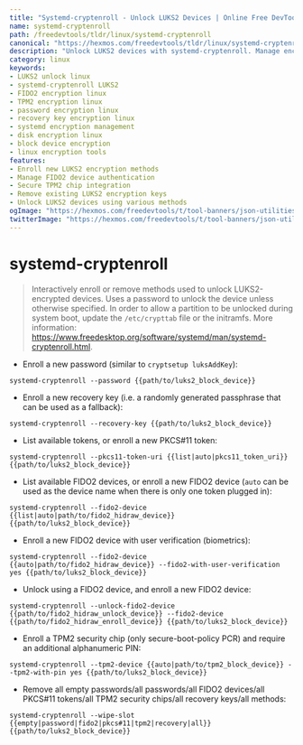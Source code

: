 ```yaml
---
title: "Systemd-cryptenroll - Unlock LUKS2 Devices | Online Free DevTools by Hexmos"
name: systemd-cryptenroll
path: /freedevtools/tldr/linux/systemd-cryptenroll
canonical: "https://hexmos.com/freedevtools/tldr/linux/systemd-cryptenroll/"
description: "Unlock LUKS2 devices with systemd-cryptenroll. Manage encryption methods, enroll FIDO2 devices, and secure TPM2 chips. Free online tool, no registration required."
category: linux
keywords:
- LUKS2 unlock linux
- systemd-cryptenroll LUKS2
- FIDO2 encryption linux
- TPM2 encryption linux
- password encryption linux
- recovery key encryption linux
- systemd encryption management
- disk encryption linux
- block device encryption
- linux encryption tools
features:
- Enroll new LUKS2 encryption methods
- Manage FIDO2 device authentication
- Secure TPM2 chip integration
- Remove existing LUKS2 encryption keys
- Unlock LUKS2 devices using various methods
ogImage: "https://hexmos.com/freedevtools/t/tool-banners/json-utilities-banner.png"
twitterImage: "https://hexmos.com/freedevtools/t/tool-banners/json-utilities-banner.png"
---
```


# systemd-cryptenroll

> Interactively enroll or remove methods used to unlock LUKS2-encrypted devices. Uses a password to unlock the device unless otherwise specified.
> In order to allow a partition to be unlocked during system boot, update the `/etc/crypttab` file or the initramfs.
> More information: <https://www.freedesktop.org/software/systemd/man/systemd-cryptenroll.html>.

- Enroll a new password (similar to `cryptsetup luksAddKey`):

`systemd-cryptenroll --password {{path/to/luks2_block_device}}`

- Enroll a new recovery key (i.e. a randomly generated passphrase that can be used as a fallback):

`systemd-cryptenroll --recovery-key {{path/to/luks2_block_device}}`

- List available tokens, or enroll a new PKCS#11 token:

`systemd-cryptenroll --pkcs11-token-uri {{list|auto|pkcs11_token_uri}} {{path/to/luks2_block_device}}`

- List available FIDO2 devices, or enroll a new FIDO2 device (`auto` can be used as the device name when there is only one token plugged in):

`systemd-cryptenroll --fido2-device {{list|auto|path/to/fido2_hidraw_device}} {{path/to/luks2_block_device}}`

- Enroll a new FIDO2 device with user verification (biometrics):

`systemd-cryptenroll --fido2-device {{auto|path/to/fido2_hidraw_device}} --fido2-with-user-verification yes {{path/to/luks2_block_device}}`

- Unlock using a FIDO2 device, and enroll a new FIDO2 device:

`systemd-cryptenroll --unlock-fido2-device {{path/to/fido2_hidraw_unlock_device}} --fido2-device {{path/to/fido2_hidraw_enroll_device}} {{path/to/luks2_block_device}}`

- Enroll a TPM2 security chip (only secure-boot-policy PCR) and require an additional alphanumeric PIN:

`systemd-cryptenroll --tpm2-device {{auto|path/to/tpm2_block_device}} --tpm2-with-pin yes {{path/to/luks2_block_device}}`

- Remove all empty passwords/all passwords/all FIDO2 devices/all PKCS#11 tokens/all TPM2 security chips/all recovery keys/all methods:

`systemd-cryptenroll --wipe-slot {{empty|password|fido2|pkcs#11|tpm2|recovery|all}} {{path/to/luks2_block_device}}`
